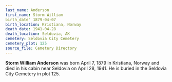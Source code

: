 ```yaml
---
last_name: Anderson
first_name: Storm William
birth_date" 1879-04-07
birth_location: Kristiana, Norway
death_date: 1941-04-28
death_location: Seldovia, AK
cemetery: Seldovia City Cemetery
cemetery_plot: 125
source_file: Cemetery Directory
---
```

**Storm William   Anderson**  was born April 7, 1879 in Kristiana, Norway and died in his cabin near Seldovia on April 28, 1941. He is buried in the Seldovia City Cemetery in plot 125.  
